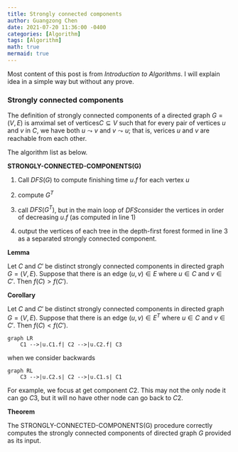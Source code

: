 ```yaml
---
title: Strongly connected components
author: Guangzong Chen
date: 2021-07-20 11:36:00 -0400
categories: [Algorithm]
tags: [Algorithm]
math: true
mermaid: true
---
```


Most content of this post is from *Introduction to Algorithms*. I will explain idea in a simple way but without any prove.

### Strongly connected components

The definition of strongly connected components of a directed graph $G= (V, E)$ is amximal set of vertices$C\subseteq  V$ such that for every pair of vertices $u$ and $v$ in $C$, we have both $u \leadsto v$ and $v\leadsto u$; that is, verices $u$ and $v$ are reachable from each other.

The algorithm list as below. 

**STRONGLY-CONNECTED-COMPONENTS(G)**

1. Call $DFS(G)$ to compute finishing time $u.f$ for each vertex $u$ 

2. compute $G^T$ 

3. call $DFS(G^T)$, but in the main loop of $DFS$consider the vertices in order of decreasing $u.f$ (as computed in line 1)

4. output the vertices of each tree in the depth-first forest formed in line 3 as a separated strongly connected component.

**Lemma** 

Let $C$ and $C'$ be distinct strongly connected components in directed graph $G=(V,E)$. Suppose that there is an edge $(u,v) \in E$ where $u\in C$ and $v \in C'$. Then $f(C) > f(C')$.

**Corollary**

Let $C$ and $C'$ be distinct strongly connected components in directed graph $G=(V,E)$. Suppose that there is an edge $(u,v) \in E^T$ where $u\in C$ and $v \in C'$. Then $f(C) < f(C')$.

```mermaid
graph LR
	C1 -->|u.C1.f| C2 -->|u.C2.f| C3
```

when we consider backwards

```mermaid
graph RL
	C3 -->|u.C2.s| C2 -->|u.C1.s| C1
```

For example, we focus at get component $C2$. This may not the only node it can go $C3$, but it will no have other node can go back to $C2$.   

**Theorem**

The STRONGLY-CONNECTED-COMPONENTS(G) procedure correctly computes the strongly connected components of directed graph $G$ provided as its input.

